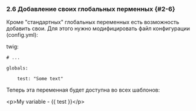 ### 2.6 Добавление своих глобальных перменных {#2-6}

Кроме "стандартных" глобальных переменных есть возможность добавить свои. Для этого нужно модифицировать файл конфигурации (config.yml):

twig:

    # ...

    globals:

        test: "Some text"

Теперь эта переменная будет доступна во всех шаблонов:

&lt;p&gt;My variable - {{ test }}&lt;/p&gt;
